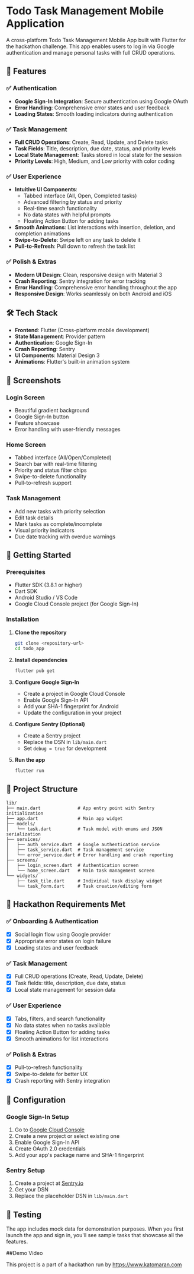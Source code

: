 # Todo Task Management Mobile Application

A cross-platform Todo Task Management Mobile App built with Flutter for the hackathon challenge. This app enables users to log in via Google authentication and manage personal tasks with full CRUD operations.

## 🚀 Features

### ✅ Authentication
- **Google Sign-In Integration**: Secure authentication using Google OAuth
- **Error Handling**: Comprehensive error states and user feedback
- **Loading States**: Smooth loading indicators during authentication

### ✅ Task Management
- **Full CRUD Operations**: Create, Read, Update, and Delete tasks
- **Task Fields**: Title, description, due date, status, and priority levels
- **Local State Management**: Tasks stored in local state for the session
- **Priority Levels**: High, Medium, and Low priority with color coding

### ✅ User Experience
- **Intuitive UI Components**:
  - Tabbed interface (All, Open, Completed tasks)
  - Advanced filtering by status and priority
  - Real-time search functionality
  - No data states with helpful prompts
  - Floating Action Button for adding tasks
- **Smooth Animations**: List interactions with insertion, deletion, and completion animations
- **Swipe-to-Delete**: Swipe left on any task to delete it
- **Pull-to-Refresh**: Pull down to refresh the task list

### ✅ Polish & Extras
- **Modern UI Design**: Clean, responsive design with Material 3
- **Crash Reporting**: Sentry integration for error tracking
- **Error Handling**: Comprehensive error handling throughout the app
- **Responsive Design**: Works seamlessly on both Android and iOS

## 🛠 Tech Stack

- **Frontend**: Flutter (Cross-platform mobile development)
- **State Management**: Provider pattern
- **Authentication**: Google Sign-In
- **Crash Reporting**: Sentry
- **UI Components**: Material Design 3
- **Animations**: Flutter's built-in animation system

## 📱 Screenshots

### Login Screen
- Beautiful gradient background
- Google Sign-In button
- Feature showcase
- Error handling with user-friendly messages

### Home Screen
- Tabbed interface (All/Open/Completed)
- Search bar with real-time filtering
- Priority and status filter chips
- Swipe-to-delete functionality
- Pull-to-refresh support

### Task Management
- Add new tasks with priority selection
- Edit task details
- Mark tasks as complete/incomplete
- Visual priority indicators
- Due date tracking with overdue warnings

## 🚀 Getting Started

### Prerequisites
- Flutter SDK (3.8.1 or higher)
- Dart SDK
- Android Studio / VS Code
- Google Cloud Console project (for Google Sign-In)

### Installation

1. **Clone the repository**
   ```bash
   git clone <repository-url>
   cd todo_app
   ```

2. **Install dependencies**
   ```bash
   flutter pub get
   ```

3. **Configure Google Sign-In**
   - Create a project in Google Cloud Console
   - Enable Google Sign-In API
   - Add your SHA-1 fingerprint for Android
   - Update the configuration in your project

4. **Configure Sentry (Optional)**
   - Create a Sentry project
   - Replace the DSN in `lib/main.dart`
   - Set `debug = true` for development

5. **Run the app**
   ```bash
   flutter run
   ```

## 📁 Project Structure

```
lib/
├── main.dart              # App entry point with Sentry initialization
├── app.dart               # Main app widget
├── models/
│   └── task.dart          # Task model with enums and JSON serialization
├── services/
│   ├── auth_service.dart  # Google authentication service
│   ├── task_service.dart  # Task management service
│   └── error_service.dart # Error handling and crash reporting
├── screens/
│   ├── login_screen.dart  # Authentication screen
│   └── home_screen.dart   # Main task management screen
└── widgets/
    ├── task_tile.dart     # Individual task display widget
    └── task_form.dart     # Task creation/editing form
```

## 🎯 Hackathon Requirements Met

### ✅ Onboarding & Authentication
- [x] Social login flow using Google provider
- [x] Appropriate error states on login failure
- [x] Loading states and user feedback

### ✅ Task Management
- [x] Full CRUD operations (Create, Read, Update, Delete)
- [x] Task fields: title, description, due date, status
- [x] Local state management for session data

### ✅ User Experience
- [x] Tabs, filters, and search functionality
- [x] No data states when no tasks available
- [x] Floating Action Button for adding tasks
- [x] Smooth animations for list interactions

### ✅ Polish & Extras
- [x] Pull-to-refresh functionality
- [x] Swipe-to-delete for better UX
- [x] Crash reporting with Sentry integration

## 🔧 Configuration

### Google Sign-In Setup
1. Go to [Google Cloud Console](https://console.cloud.google.com/)
2. Create a new project or select existing one
3. Enable Google Sign-In API
4. Create OAuth 2.0 credentials
5. Add your app's package name and SHA-1 fingerprint

### Sentry Setup
1. Create a project at [Sentry.io](https://sentry.io/)
2. Get your DSN
3. Replace the placeholder DSN in `lib/main.dart`

## 🧪 Testing

The app includes mock data for demonstration purposes. When you first launch the app and sign in, you'll see sample tasks that showcase all the features.

##Demo Video

This project is a part of a hackathon run by https://www.katomaran.com
